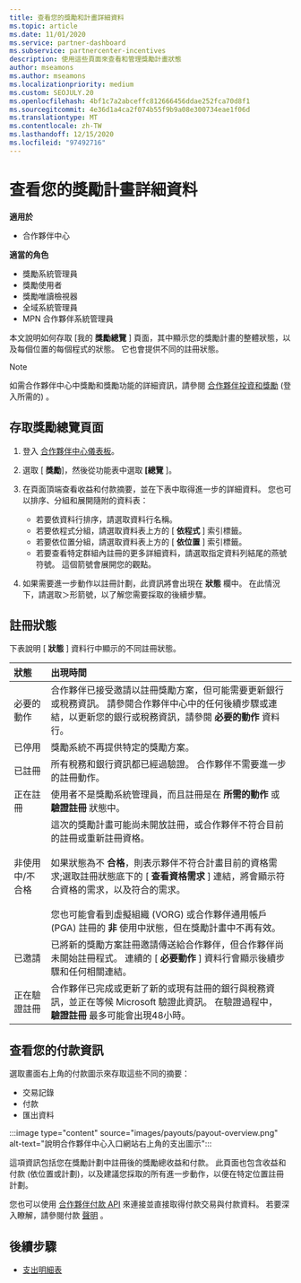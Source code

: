 ```yaml
---
title: 查看您的獎勵和計畫詳細資料
ms.topic: article
ms.date: 11/01/2020
ms.service: partner-dashboard
ms.subservice: partnercenter-incentives
description: 使用這些頁面來查看和管理獎勵計畫狀態
author: mseamons
ms.author: mseamons
ms.localizationpriority: medium
ms.custom: SEOJULY.20
ms.openlocfilehash: 4bf1c7a2abceffc812666456ddae252fca70d8f1
ms.sourcegitcommit: 4e36d1a4ca2f074b55f9b9a08e300734eae1f06d
ms.translationtype: MT
ms.contentlocale: zh-TW
ms.lasthandoff: 12/15/2020
ms.locfileid: "97492716"
---
```

# <a name="view-your-incentives-program-details"></a>查看您的獎勵計畫詳細資料

**適用於**

- 合作夥伴中心

**適當的角色**

- 獎勵系統管理員
- 獎勵使用者
- 獎勵唯讀檢視器
- 全域系統管理員
- MPN 合作夥伴系統管理員

本文說明如何存取 [我的 **獎勵總覽** ] 頁面，其中顯示您的獎勵計畫的整體狀態，以及每個位置的每個程式的狀態。 它也會提供不同的註冊狀態。 

>[!NOTE]
>如需合作夥伴中心中獎勵和獎勵功能的詳細資訊，請參閱 [合作夥伴投資和獎勵](https://partner.microsoft.com/membership/partner-incentives) (登入所需的) 。

## <a name="access-the-incentives-overview-page"></a>存取獎勵總覽頁面

1. 登入 [合作夥伴中心儀表板](https://partner.microsoft.com/dashboard)。
1. 選取 [ **獎勵**]，然後從功能表中選取 **[總覽** ]。
1. 在頁面頂端查看收益和付款摘要，並在下表中取得進一步的詳細資料。 您也可以排序、分組和展開隨附的資料表：

   - 若要依資料行排序，請選取資料行名稱。
   - 若要依程式分組，請選取資料表上方的 [ **依程式** ] 索引標籤。
   - 若要依位置分組，請選取資料表上方的 [ **依位置** ] 索引標籤。
   - 若要查看特定群組內註冊的更多詳細資料，請選取指定資料列結尾的燕號符號。 這個箭號會展開您的觀點。
1. 如果需要進一步動作以註冊計劃，此資訊將會出現在 **狀態** 欄中。 在此情況下，請選取＞形箭號，以了解您需要採取的後續步驟。

## <a name="enrollment-status"></a>註冊狀態

下表說明 [ **狀態** ] 資料行中顯示的不同註冊狀態。

| **狀態**         | **出現時間** |
|:------------------------------------|:------------------|
| 必要的動作  | 合作夥伴已接受邀請以註冊獎勵方案，但可能需要更新銀行或稅務資訊。 請參閱合作夥伴中心中的任何後續步驟或連結，以更新您的銀行或稅務資訊，請參閱 **必要的動作** 資料行。 |
| 已停用  | 獎勵系統不再提供特定的獎勵方案。 |
| 已註冊  | 所有稅務和銀行資訊都已經過驗證。 合作夥伴不需要進一步的註冊動作。 |
| 正在註冊  | 使用者不是獎勵系統管理員，而且註冊是在 **所需的動作** 或 **驗證註冊** 狀態中。|
| 非使用中/不合格 | 這次的獎勵計畫可能尚未開放註冊，或合作夥伴不符合目前的註冊或重新註冊資格。 <br><br> 如果狀態為不 **合格**，則表示夥伴不符合計畫目前的資格需求;選取註冊狀態底下的 [ **查看資格需求** ] 連結，將會顯示符合資格的需求，以及符合的需求。 <br><br> 您也可能會看到虛擬組織 (VORG) 或合作夥伴通用帳戶 (PGA) 註冊的 **非** 使用中狀態，但在獎勵計畫中不再有效。  |
| 已邀請  | 已將新的獎勵方案註冊邀請傳送給合作夥伴，但合作夥伴尚未開始註冊程式。 連續的 [ **必要動作** ] 資料行會顯示後續步驟和任何相關連結。  |
| 正在驗證註冊  | 合作夥伴已完成或更新了新的或現有註冊的銀行與稅務資訊，並正在等候 Microsoft 驗證此資訊。 在驗證過程中， **驗證註冊** 最多可能會出現48小時。  |

## <a name="see-your-payment-information"></a>查看您的付款資訊

選取畫面右上角的付款圖示來存取這些不同的摘要：

- 交易記錄
- 付款
- 匯出資料

:::image type="content" source="images/payouts/payout-overview.png" alt-text="說明合作夥伴中心入口網站右上角的支出圖示":::

這項資訊包括您在獎勵計劃中註冊後的獎勵總收益和付款。 此頁面也包含收益和付款 (依位置或計劃)，以及建議您採取的所有進一步動作，以便在特定位置註冊計劃。 

您也可以使用 [合作夥伴付款 API](https://apidocs.microsoft.com/services/partnerpayouts) 來連接並直接取得付款交易與付款資料。 若要深入瞭解，請參閱付款 [聲明](payout-statement.md) 。

## <a name="next-steps"></a>後續步驟
- [支出明細表](payout-statement.md)
